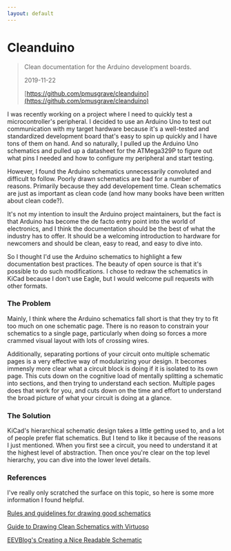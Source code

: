 ```yaml
---
layout: default
---
```


# Cleanduino

> Clean documentation for the Arduino development boards.
>
> 2019-11-22
>
> [https://github.com/pmusgrave/cleanduino](https://github.com/pmusgrave/cleanduino)

I was recently working on a project where I need to quickly test a microcontroller's peripheral. I decided to use an Arduino Uno to test out communication with my target hardware because it's a well-tested and standardized development board that's easy to spin up quickly and I have tons of them on hand. And so naturally, I pulled up the Arduino Uno schematics and pulled up a datasheet for the ATMega329P to figure out what pins I needed and how to configure my peripheral and start testing.

However, I found the Arduino schematics unnecessarily convoluted and difficult to follow. Poorly drawn schematics are bad for a number of reasons. Primarily because they add developement time. Clean schematics are just as important as clean code (and how many books have been written about clean code?).

It's not my intention to insult the Arduino project maintainers, but the fact is that Arduino has become the de facto entry point into the world of electronics, and I think the documentation should be the best of what the industry has to offer. It should be a welcoming introduction to hardware for newcomers and should be clean, easy to read, and easy to dive into.

So I thought I'd use the Arduino schematics to highlight a few documentation best practices. The beauty of open source is that it's possible to do such modifications. I chose to redraw the schematics in KiCad because I don't use Eagle, but I would welcome pull requests with other formats. 

### The Problem

Mainly, I think where the Arduino schematics fall short is that they try to fit too much on one schematic page. There is no reason to constrain your schematics to a single page, particularly when doing so forces a more crammed visual layout with lots of crossing wires. 

Additionally, separating portions of your circuit onto multiple schematic pages is a very effective way of modularizing your design. It becomes immensly more clear what a circuit block is doing if it is isolated to its own page. This cuts down on the cognitive load of mentally splitting a schematic into sections, and then trying to understand each section. Multiple pages does that work for you, and cuts down on the time and effort to understand the broad picture of what your circuit is doing at a glance.

### The Solution

KiCad's hierarchical schematic design takes a little getting used to, and a lot of people prefer flat schematics. But I tend to like it because of the reasons I just mentioned. When you first see a circuit, you need to understand it at the highest level of abstraction. Then once you're clear on the top level hierarchy, you can dive into the lower level details.

### References

I've really only scratched the surface on this topic, so here is some more information I found helpful.

[Rules and guidelines for drawing good schematics](https://electronics.stackexchange.com/questions/28251/rules-and-guidelines-for-drawing-good-schematics/28255#28255)

[Guide to Drawing Clean Schematics with Virtuoso](https://www.egr.msu.edu/classes/ece410/mason/files/guide-schematictips.pdf)

[EEVBlog's Creating a Nice Readable Schematic](https://www.youtube.com/watch?v=R_Ud-FxUw0g)
